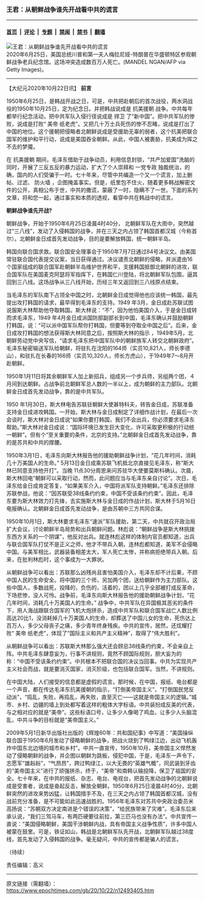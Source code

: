 ### 王君：从朝鲜战争谁先开战看中共的谎言

---

#### [首页](../../../..?n12493405) &nbsp;|&nbsp; [评论](../../../../../epoch-comment?n12493405) &nbsp;|&nbsp; [专题](../../../../../epoch-special?n12493405) &nbsp;|&nbsp; [禁闻](../../../../../epoch-news?n12493405) &nbsp;|&nbsp; [禁书](../../../../../books?n12493405) &nbsp;|&nbsp; [翻墙](https://github.com/gfw-breaker/nogfw/blob/master/README.md?n12493405)


<div><img alt="王君：从朝鲜战争谁先开战看中共的谎言" class="attachment-djy_600_400 size-djy_600_400 wp-post-image" src="https://i.epochtimes.com/assets/uploads/2020/10/3cbb4aad3166b0cbdd6cdfe3ed983c7b-600x400.jpg"/>
<div class="caption">
 2020年6月25日，美国总统川普和第一夫人梅拉尼娅-特朗普在华盛顿特区参观朝鲜战争老兵纪念馆。这场冲突造成数百万人死亡。(MANDEL NGAN/AFP via Getty Images)。
</div></div><hr/><div class="post_content" id="artbody" itemprop="articleBody">
 <!-- article content begin -->
 <p>
  【大纪元2020年10月22日讯】
  <strong>
   前言
  </strong>
 </p>
 <p>
  1950年6月25日，是韩战开战之日，可是，中共把赴朝后的首次战役，两水洞战役的1950年10月25日，定为纪念日。并把韩战说成是
  <ok href="https://www.epochtimes.com/gb/tag/%E6%8A%97%E7%BE%8E%E6%8F%B4%E6%9C%9D.html">
   抗美援朝
  </ok>
  战争。中共每年都举行纪念活动，把中共军队入侵行径说成是
  <ok href="https://www.epochtimes.com/gb/tag/%E6%8D%8D%E5%8D%AB.html">
   捍卫
  </ok>
  了“新中国”。把中共军队的惨败，说成是打败“
  <ok href="https://www.epochtimes.com/gb/tag/%E7%BE%8E%E5%B8%9D.html">
   美帝
  </ok>
  纸老虎”。又把几十万士兵死伤的惨不忍睹，说成是打出了中国的地位。这个援朝把侵略者北朝鲜说成是受援助无辜的弱者，这个抗美把联合国军的维护和平行动，说成是美国吞全朝鲜。从此，中国人被裹胁，抗美成为挥之不去的梦魇。
 </p>
 <p>
  在
  <ok href="https://www.epochtimes.com/gb/tag/%E6%8A%97%E7%BE%8E%E6%8F%B4%E6%9C%9D.html">
   抗美援朝
  </ok>
  期间，毛泽东借助于战争动员，利用信息封锁，“共产加爱国”洗脑的同时，开展了三反五反的暴力运动，扩大了个人崇拜和
  <ok href="https://www.epochtimes.com/gb/tag/%E4%B8%80%E5%85%9A%E4%B8%93%E6%94%BF.html">
   一党专政
  </ok>
  独裁统治，的确，国内的人们受骗于一时。七十年来，尽管中共编造一个又一个谎言，加上删帖、过滤、
  <ok href="https://www.epochtimes.com/gb/tag/%E9%98%B2%E7%81%AB%E5%A2%99.html">
   防火墙
  </ok>
  ，企图掩盖事实。但是，纸里包不住火，随着更多韩战解密文件的公开，真相公布于世，中共的撒谎，蒙蔽了一时，隐瞒不了一世。下面的系列文章，将和您一起，通过事实和本质的透视，看穿中共在韩战中的谎言。
 </p>
 <p>
  <strong>
   朝鲜战争谁先开战?
  </strong>
 </p>
 <p>
  朝鲜战争，开始于1950年6月25日凌晨4时40分， 北朝鲜军队在大雨中，突然越过“三八线”，发动了入侵韩国的战争，并在三天之内占领了韩国首都汉城（今称首尔）。北朝鲜金日成首先发动战争，目的是要解放韩国，统一朝鲜半岛。
 </p>
 <p>
  韩国向联合国求救。联合国安全理事会于1950年7月7日通过84号决议文。由美国常驻联合国代表提交议案，当日获得通过。决议谴责北朝鲜的侵略，并派遣由16个国家组成的联合国军赴朝鲜半岛维护世界和平，支援韩国抵御北朝鲜的进攻，联合国军队在美国麦克阿瑟将军指挥下，在韩国仁川登陆，将北朝鲜军队包围，逼其回到三八线。这场战争从三八线开始，历经三年又返回到三八线原点结束。
 </p>
 <p>
  当毛泽东的军队南下占领全中国之时，北朝鲜金日成觉得他也应该统一韩国，最先提出攻打韩国的请求，最早得到毛泽东的支持。1949 年3月，金日成赴苏联试图说服斯大林帮助他夺取韩国。斯大林说：“不”，因为他怕美国介入，于是金日成转而求毛泽东，1949 年4月金日成派国防部副部长到中国，毛泽东确认并鼓励朝鲜打韩国，说：“可以派中国军队帮你打韩国，但要等到夺取全中国之后”。后来，金日成攻打韩国的想法获得斯大林同意之后，按照斯大林的指示 ，1949年5月，北朝鲜劳动党中央写信，“请求毛泽东把中国军队中的朝鲜族军人转交北朝鲜政府”。毛泽东秘密输送军队给朝鲜，将驻扎在沈阳的164师（实员10,821人，师长李德山），和驻扎在长春的166师（实员10,320人，师长方虎山），于1949年7～8月开赴朝鲜。
 </p>
 <p>
  1950年1月11日将其余朝鲜军人加上新招兵，组成另一个步兵师，另组两个团，４月间到达朝鲜。占战争前北朝鲜军总人数的一半以上，成为朝鲜的主力部队。北朝鲜金日成首先发动战争，靠的是中共军队。
 </p>
 <p>
  1950 年1月30日，斯大林电告苏联驻朝鲜大使甚特科夫，转告金日成，苏联准备支持金日成进攻韩国。一开始，斯大林与金日成制定了详细作战计划，在最后一次会谈时，斯大林对金日成说“如果你要打韩国，我们不会出兵，你必须要求毛泽东帮助。”斯大林对金日成说：“国际环境已发生巨大变化，许可采取更积极的行动统一朝鲜”。但有个“至关重要的条件，北京的支持。”北朝鲜金日成首先发动战争，靠的是苏共和中共的撑腰。
 </p>
 <p>
  1950年3月1日，毛泽东向斯大林报告他的援助朝鲜战争计划，“花几年时间，消耗几十万美国人的生命。” 5月13日金日成乘苏联飞机抵北京直接见毛泽东，称“斯大林已同意支持他开打”。当晚 11点30分周恩来问苏驻华大使要莫斯科确认。次晨，斯大林回电“朝鲜可以采取行动，然而，此问题应当与毛泽东亲自讨论”。次日，毛泽东给金日成肯定答复，“如果美军介入，中国将派军队支持朝鲜。”毛泽东还排除苏联参战，他说：“因苏联受38线条约约束，中国不受该条约约束”。因此，毛泽东要为斯大林效力打先锋，去实施斯大林与金日成的作战计划，斯大林于5月16日电报确认。北朝鲜金日成首先发动战争，是由苏朝中三方共同合谋。
 </p>
 <p>
  1950年10月1日，斯大林要求毛泽东“速派”军队援助，第二天，中共就召开政治局扩大会议，讨论朝鲜半岛局势和出兵朝鲜问题。林彪说：“朝鲜战争是斯大林挑拨东西方关系的一个阴谋”，他反对出兵。就连林彪这样的体制内官员都知道，出兵与联合国军队打仗不是正义之师，他才不带兵入朝，连林彪都知道，美军不会侵略中国。与美军相比，武器装备相差太大，军人死亡太惨，并称病拒绝带兵入朝。后来，在批判林彪时，这个事成为一大罪状。
 </p>
 <p>
  从朝鲜战争可以看出：苏联那么凶残尚且害怕美国介入，毛泽东却不计后果，不顾中国人民的生命安全。将中国的三个师，另加两个团，送给朝鲜作为主力部队。这些中国人，多数战死，投降的，负伤的，活着的，团以上几乎全部被打成反革命，下场悲惨，没人可怜。战争前，毛泽东向斯大林报告他的援助朝鲜战争计划，“花几年时间，消耗几十万美国人的生命。” 战争中，中共军队在异国极其恶劣的条件下，用人海战跟联合国军的飞机大炮拼杀，造成中共军队和联合国军战亡人数比例高达20比1，没消耗掉几十万美国人的生命，却葬送了中国儿女的生命，死伤达上百万人，多少父母丧子之痛，多少青年终身残疾。中共的宣传，居然，还炫耀打败“
  <ok href="https://www.epochtimes.com/gb/tag/%E7%BE%8E%E5%B8%9D.html">
   美帝
  </ok>
  纸老虎”，体现了“国际主义和共产主义精神”，取得了“伟大胜利”。
 </p>
 <p>
  从朝鲜战争可以看出：苏联斯大林那么强大还会顾忌38线条约约束，不会亲自上阵。中共毛泽东肆意妄为，行事不讲规则，竟然不顾国际规则，胆大妄为的称：“中国不受该条约约束”。中共根本不把联合国的决议当回事。中共为实现共产主义社会而战，就是要消灭国家，消灭阶级，也包括联合国军。当然，不讲规则。
 </p>
 <p>
  在中国大陆，人们接受的信息都是虚假的谎言。那时候，在中国，报纸、电台都是一个声音，都在传达毛泽东抗美援朝的指示，“打倒美帝国主义”，“打倒国民党反动派”，“捣乱，失败，再捣乱，再失败，直至灭亡——这就是帝国主义的逻辑。”城市、乡村、边疆的墙上到处都写着这样的粗体大字标语。中共装扮成反美的代表，与之相对应的就是“美帝”。这些标语口号，让多少人像喝了鸡血，让多少人头脑混乱，中共斗争的目标就是“美帝国主义。”
 </p>
 <p>
  2009年5月1日新华出版社出版的《辉煌60年：共和国纪事》中写道：“美国操纵联合国于1950年6月发动了侵略朝鲜的战争，把战火烧到了鸭绿江边，出动飞机轰炸中国东北边境的城市和乡村”。中共一直宣传，1950年10月，美帝国主义悍然发动了侵略朝鲜的战争，并企图以朝鲜为跳板，侵犯中国，于是，毛泽东一声令下，志愿军“雄赳赳”，“气昂昂”，跨过鸭绿江，以大无畏的“英雄气概”，同武装到牙齿的“美帝国主义”进行了顽强拼杀，终于，“美帝”和南韩认输投降，保卫了祖国的安全。七十年来，在中共的报纸、杂志、电台、电视台，把首先发动战争的北朝鲜说成是受害者，说成是奋起反击，解放全朝鲜。1950年6月25日凌晨4时40分，北朝鲜突然的进攻来势凶猛，让韩国措手不及，在三天之内占领了韩国首都汉城，没有战前充分准备，是不可能如此迅速战胜的。1956年毛泽东对苏共中央政治委员米高扬说：“苏朝双方决定南进是个错误的决策”，“给民族带来了灾难”。毛泽东后来承认说，“我们三驾马车，有两匹硬要往前拉，第三匹马也没有办法”。中共宣传一直说：“美国侵略朝鲜，美国干涉朝鲜内战，具有帝国主义战争性质”，许多中国人被蒙在鼓里。可是，铁证如山，韩战是北朝鲜军队先开战，北朝鲜军队越过38度线，首先发动了入侵韩国的战争。毫无疑问，中共的宣传都是骗人的谎言。
 </p>
 <p>
  （待续）
 </p>
 <p>
  责任编辑：高义
 </p>
 <p>
 </p>
 <!-- article content end -->
 <div id="below_article_ad">
 </div>
</div>


---

原文链接（需翻墙）：https://www.epochtimes.com/gb/20/10/22/n12493405.htm
